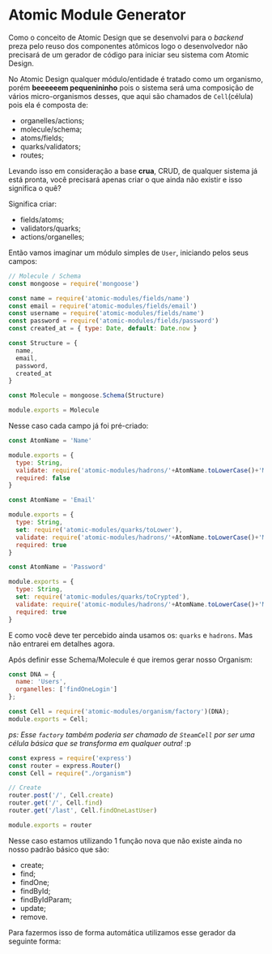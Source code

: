 # Atomic Module Generator

Como o conceito de Atomic Design que se desenvolvi para o *backend* preza pelo reuso dos componentes atômicos logo o desenvolvedor não precisará de um gerador de código para iniciar seu sistema com Atomic Design.

No Atomic Design qualquer módulo/entidade é tratado como um organismo, porém **beeeeeem pequenininho** pois o sistema será uma composição de vários micro-organismos desses, que aqui são chamados de `Cell`(célula) pois ela é composta de:

- organelles/actions;
- molecule/schema;
- atoms/fields;
- quarks/validators;
- routes;

Levando isso em consideração a base **crua**, CRUD, de qualquer sistema já está pronta, você precisará apenas criar o que ainda não existir e isso significa o quê?

Significa criar:

- fields/atoms;
- validators/quarks;
- actions/organelles;

Então vamos imaginar um módulo simples de `User`, iniciando pelos seus campos:

```js
// Molecule / Schema
const mongoose = require('mongoose')

const name = require('atomic-modules/fields/name')
const email = require('atomic-modules/fields/email')
const username = require('atomic-modules/fields/name')
const password = require('atomic-modules/fields/password')
const created_at = { type: Date, default: Date.now }

const Structure = {
  name, 
  email, 
  password, 
  created_at
}

const Molecule = mongoose.Schema(Structure)

module.exports = Molecule
```

Nesse caso cada campo já foi pré-criado:

```js
const AtomName = 'Name'

module.exports = {
  type: String, 
  validate: require('atomic-modules/hadrons/'+AtomName.toLowerCase()+'MongooseValidade'),
  required: false
}
```

```js
const AtomName = 'Email'

module.exports = {
  type: String, 
  set: require('atomic-modules/quarks/toLower'), 
  validate: require('atomic-modules/hadrons/'+AtomName.toLowerCase()+'MongooseValidade'), 
  required: true
}
```

```js
const AtomName = 'Password'

module.exports = {
  type: String, 
  set: require('atomic-modules/quarks/toCrypted'), 
  validate: require('atomic-modules/hadrons/'+AtomName.toLowerCase()+'MongooseValidade'),
  required: true
}
```

E como você deve ter percebido ainda usamos os: `quarks` e `hadrons`. Mas não entrarei em detalhes agora.

Após definir esse Schema/Molecule é que iremos gerar nosso Organism:

```js
const DNA = {
  name: 'Users',
  organelles: ['findOneLogin']
};

const Cell = require('atomic-modules/organism/factory')(DNA);
module.exports = Cell;
``` 

*ps: Esse `factory` também poderia ser chamado de `SteamCell` por ser uma célula básica que se transforma em qualquer outra!* :p

```js
const express = require('express')
const router = express.Router()
const Cell = require("./organism")

// Create
router.post('/', Cell.create)
router.get('/', Cell.find)
router.get('/last', Cell.findOneLastUser)

module.exports = router
```

Nesse caso estamos utilizando 1 função nova que não existe ainda no nosso padrão básico que são:

- create;
- find;
- findOne;
- findById;
- findByIdParam;
- update;
- remove.

Para fazermos isso de forma automática utilizamos esse gerador da seguinte forma:



